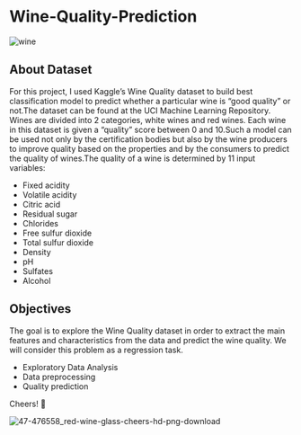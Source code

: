 # Wine-Quality-Prediction

![wine](https://user-images.githubusercontent.com/84585023/185804351-15160cd8-4297-45a6-9d52-f09ffe927714.jpg)

## About Dataset
For this project, I used Kaggle’s Wine Quality dataset to build best classification model to predict whether a particular wine is “good quality” or not.The dataset can be found at the UCI Machine Learning Repository. Wines are divided into 2 categories, white wines and red wines. Each wine in this dataset is given a “quality” score between 0 and 10.Such a model can be used not only by the certification bodies but also by the wine producers to improve quality based on the properties and by the consumers to predict the quality of wines.The quality of a wine is determined by 11 input variables:

- Fixed acidity
- Volatile acidity
- Citric acid
- Residual sugar
- Chlorides
- Free sulfur dioxide
- Total sulfur dioxide
- Density
- pH
- Sulfates
- Alcohol

## Objectives
The goal is to explore the Wine Quality dataset in order to extract the main features and characteristics from the data and predict the wine quality. We will consider this problem as a regression task.

- Exploratory Data Analysis
- Data preprocessing
- Quality prediction

Cheers! 🍷


![47-476558_red-wine-glass-cheers-hd-png-download](https://user-images.githubusercontent.com/84585023/185805022-bbe299ba-3038-443a-a334-5d8bfc69566d.png)
